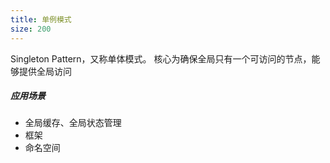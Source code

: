 ```yaml
---
title: 单例模式
size: 200
---
```

Singleton Pattern，又称单体模式。
核心为确保全局只有一个可访问的节点，能够提供全局访问

##### 应用场景
- 全局缓存、全局状态管理
- 框架
- 命名空间
